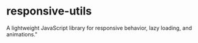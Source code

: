 # responsive-utils
A lightweight JavaScript library for responsive behavior, lazy loading, and animations."

